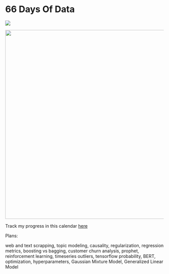 # 66 Days Of Data

![](https://img.shields.io/badge/learning-mode%20on-orange)

<div>
<img src="https://user-images.githubusercontent.com/51282928/124373371-0a516180-dcbc-11eb-911d-c60c8f42d701.png" width="600"/>
</div>

Track my progress in this calendar [here](https://docs.google.com/document/d/15ouX0NwOSxwU9LlFM6odDd3h9E9zUusMGGSnxKzEWkE/edit?usp=sharing)

Plans:

web and text scrapping, topic modeling, causality, regularization, regression metrics, boosting vs bagging, customer churn analysis, prophet, reinforcement learning, timeseries outliers, tensorflow probability, BERT, optimization, hyperparameters, Gaussian Mixture Model, Generalized Linear Model
